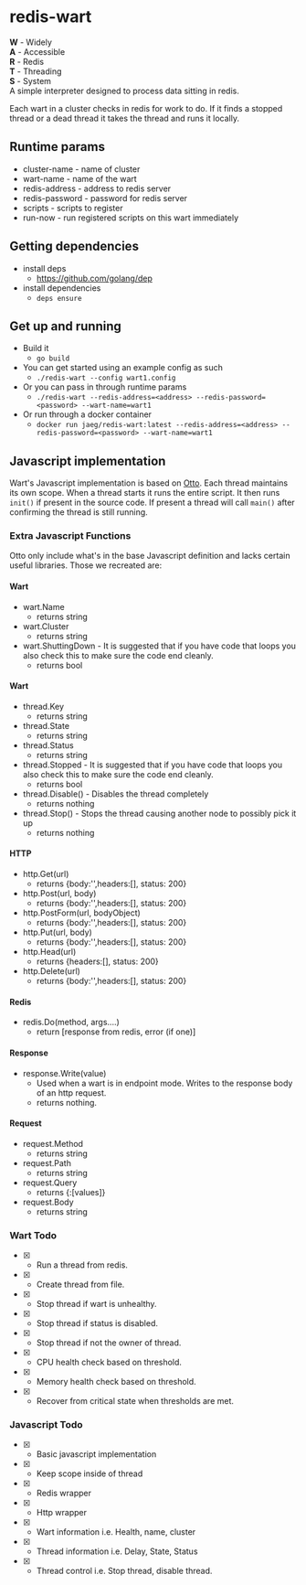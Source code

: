 # redis-wart
**W** - Widely  
**A** - Accessible  
**R** - Redis   
**T** - Threading    
**S** - System  
A simple interpreter designed to process data sitting in redis.

Each wart in a cluster checks in redis for work to do.  If it finds a stopped thread or a dead thread it takes the thread and runs it locally.

## Runtime params
- cluster-name - name of cluster   
- wart-name - name of the wart   
- redis-address - address to redis server  
- redis-password - password for redis server   
- scripts - scripts to register  
- run-now - run registered scripts on this wart immediately

## Getting dependencies
- install deps
  - https://github.com/golang/dep
- install dependencies
  - `deps ensure`

## Get up and running
- Build it
  - `go build`
- You can get started using an example config as such
  -  `./redis-wart --config wart1.config`
- Or you can pass in through runtime params  
  - `./redis-wart --redis-address=<address> --redis-password=<password> --wart-name=wart1`
- Or run through a docker container
  - `docker run jaeg/redis-wart:latest --redis-address=<address> --redis-password=<password> --wart-name=wart1`

## Javascript implementation
Wart's Javascript implementation is based on [Otto](https://github.com/robertkrimen/otto).  Each thread maintains its own scope.  When a thread starts it runs the entire script.  It then runs `init()` if present in the source code.  If present a thread will call `main()` after confirming the thread is still running.

### Extra Javascript Functions
Otto only include what's in the base Javascript definition and lacks certain useful libraries.  Those we recreated are:

#### Wart
- wart.Name
  - returns string
- wart.Cluster
  - returns string
- wart.ShuttingDown - It is suggested that if you have code that loops you also check this to make sure the code end cleanly.
  - returns bool

#### Wart
- thread.Key
  - returns string
- thread.State
  - returns string
- thread.Status
  - returns string
- thread.Stopped - It is suggested that if you have code that loops you also check this to make sure the code end cleanly.
  - returns bool
- thread.Disable() - Disables the thread completely
  - returns nothing
- thread.Stop() - Stops the thread causing another node to possibly pick it up
  - returns nothing
#### HTTP
- http.Get(url)
  - returns {body:'',headers:[], status: 200}
- http.Post(url, body)
  - returns {body:'',headers:[], status: 200}
- http.PostForm(url, bodyObject)
  - returns {body:'',headers:[], status: 200}
- http.Put(url, body)
  - returns {body:'',headers:[], status: 200}
- http.Head(url)
  - returns {headers:[], status: 200}
- http.Delete(url)
  - returns {body:'',headers:[], status: 200}

#### Redis
- redis.Do(method, args....)
  - return [response from redis, error (if one)]

#### Response
- response.Write(value)
  - Used when a wart is in endpoint mode.  Writes to the response body of an http request.
  - returns nothing.

#### Request
- request.Method
  - returns string
- request.Path
  - returns string
- request.Query
  - returns {<name>:[values]}
- request.Body
  - returns string

### Wart Todo
- [x] - Run a thread from redis.
- [x] - Create thread from file.
- [x] - Stop thread if wart is unhealthy.
- [x] - Stop thread if status is disabled.
- [x] - Stop thread if not the owner of thread.
- [x] - CPU health check based on threshold.
- [x] - Memory health check based on threshold.
- [x] - Recover from critical state when thresholds are met.

### Javascript Todo
- [x] - Basic javascript implementation
- [x] - Keep scope inside of thread
- [x] - Redis wrapper
- [x] - Http wrapper
- [x] - Wart information i.e. Health, name, cluster
- [x] - Thread information i.e. Delay, State, Status
- [x] - Thread control i.e. Stop thread, disable thread.
